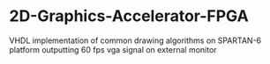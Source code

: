 # 2D-Graphics-Accelerator-FPGA
VHDL implementation of common drawing algorithms on SPARTAN-6 platform outputting 60 fps vga signal on external monitor 
